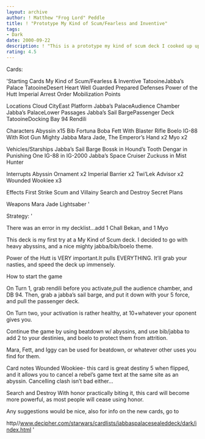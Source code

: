 ```yaml
---
layout: archive
author: ! Matthew "Frog Lord" Peddle
title: ! "Prototype My Kind of Scum/Fearless and Inventive"
tags:
- Dark
date: 2000-09-22
description: ! "This is a prototype my kind of scum deck I cooked up upon seeing the new cards.suggestions are welcome"
rating: 4.5
---
```

Cards: 

'Starting Cards
My Kind of Scum/Fearless & Inventive
TatooineJabba’s Palace
TatooineDesert Heart
Well Guarded
Prepared Defenses
Power of the Hutt
Imperial Arrest Order
Mobilization Points

Locations
Cloud CityEast Platform
Jabba’s PalaceAudience Chamber
Jabba’s PalaceLower Passages
Jabba’s Sail BargePassenger Deck
TatooineDocking Bay 94
Rendili

Characters
Abyssin x15
Bib Fortuna
Boba Fett With Blaster Rifle
Boelo
IG-88 With Riot Gun
Mighty Jabba
Mara Jade, The Emperor’s Hand x2
Myo x2

Vehicles/Starships
Jabba’s Sail Barge
Bossk in Hound’s Tooth
Dengar in Punishing One
IG-88 in IG-2000
Jabba’s Space Cruiser
Zuckuss in Mist Hunter

Interrupts
Abyssin Ornament x2
Imperial Barrier x2
Twi’Lek Advisor x2
Wounded Wookiee x3

Effects
First Strike
Scum and Villainy
Search and Destroy
Secret Plans

Weapons
Mara Jade Lightsaber '

Strategy: '

There was an error in my decklist...add 1 Chall Bekan, and 1 Myo

This deck is my first try at a My Kind of Scum deck. I decided to go with heavy abyssins, and a nice mighty jabba/bib/boelo theme.

Power of the Hutt is VERY important.It pulls EVERYTHING. It’ll grab your nasties, and speed the deck up immensely.

How to start the game

On Turn 1, grab rendili before you activate,pull the audience chamber, and DB 94. Then, grab a jabba’s sail barge, and put it down with your 5 force, and pull the passenger deck.

On Turn two, your activation is rather healthy, at 10+whatever your oponent gives you.

Continue the game by using beatdown w/ abyssins, and use bib/jabba to add 2 to your destinies, and boelo to protect them from attrition.

Mara, Fett, and Iggy can be used for beatdown, or whatever other uses you find for them.

Card notes
Wounded Wookiee- this card is great destiny 5 when flipped, and it allows you to cancel a rebel’s game text at the same site as an abyssin. Cancelling clash isn’t bad either...

Search and Destroy With honor practically biting it, this card will become more powerful, as most people will cease using honor.


Any suggestions would be nice, also for info on the new cards, go to

http//www.decipher.com/starwars/cardlists/jabbaspalacesealeddeck/dark/index.html  '